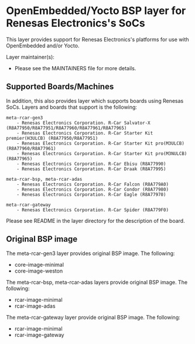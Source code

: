 # OpenEmbedded/Yocto BSP layer for Renesas Electronics's SoCs

This layer provides support for Renesas Electronics's platforms for use with
OpenEmbedded and/or Yocto.

Layer maintainer(s):

* Please see the MAINTAINERS file for more details.

## Supported Boards/Machines


In addition, this also provides layer which supports boards using Renesas SoCs.
Layers and boards that support is the following:

    meta-rcar-gen3
        - Renesas Electronics Corporation. R-Car Salvator-X (R8A77950/R8A77951/R8A77960/R8A77961/R8A77965)
        - Renesas Electronics Corporation. R-Car Starter Kit premier(H3ULCB) (R8A77950/R8A77951)
        - Renesas Electronics Corporation. R-Car Starter Kit pro(M3ULCB) (R8A77960/R8A77961)
        - Renesas Electronics Corporation. R-Car Starter Kit pro(M3NULCB) (R8A77965)
        - Renesas Electronics Corporation. R-Car Ebisu (R8A77990)
        - Renesas Electronics Corporation. R-Car Draak (R8A77995)

    meta-rcar-bsp, meta-rcar-adas
        - Renesas Electronics Corporation. R-Car Falcon (R8A779A0)
        - Renesas Electronics Corporation. R-Car Condor (R8A77980)
        - Renesas Electronics Corporation. R-Car Eagle (R8A77970)

    meta-rcar-gateway
        - Renesas Electronics Corporation. R-Car Spider (R8A779F0)

Please see README in the layer directory for the description of the board.

## Original BSP image

The meta-rcar-gen3 layer provides original BSP image. The following:

* core-image-minimal
* core-image-weston

The meta-rcar-bsp, meta-rcar-adas layers provide original BSP image. The following:

* rcar-image-minimal
* rcar-image-adas

The meta-rcar-gateway layer provide original BSP image. The following:

* rcar-image-minimal
* rcar-image-gateway
